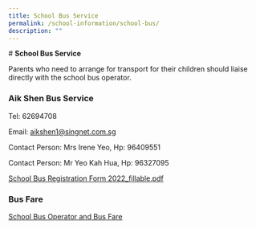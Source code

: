```yaml
---
title: School Bus Service
permalink: /school-information/school-bus/
description: ""
---
```

# **School Bus Service**


Parents who need to arrange for transport for their children should liaise directly with the school bus operator.

### Aik Shen Bus Service

Tel: 62694708

Email: [aikshen1@singnet.com.sg](mailto:aikshen1@singnet.com.sg)

Contact Person: Mrs Irene Yeo, Hp: 96409551

Contact Person: Mr Yeo Kah Hua, Hp: 96327095

[School Bus Registration Form 2022_fillable.pdf](/files/School%20Bus%20Registration%20Form%202022_fillable.pdf)

### Bus Fare

[School Bus Operator and Bus Fare](/files/school%20bus%20operator%20awarded%20and%20bus%20fare.pdf)